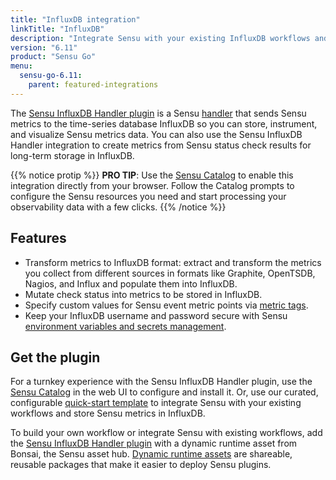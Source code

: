 ```yaml
---
title: "InfluxDB integration"
linkTitle: "InfluxDB"
description: "Integrate Sensu with your existing InfluxDB workflows and send Sensu metrics to InfluxDB for storage, instrumentation, and visualization."
version: "6.11"
product: "Sensu Go"
menu: 
  sensu-go-6.11:
    parent: featured-integrations
---
```


The [Sensu InfluxDB Handler plugin][4] is a Sensu [handler][1] that sends Sensu metrics to the time-series database InfluxDB so you can store, instrument, and visualize Sensu metrics data.
You can also use the Sensu InfluxDB Handler integration to create metrics from Sensu status check results for long-term storage in InfluxDB.

{{% notice protip %}}
**PRO TIP**: Use the [Sensu Catalog](../../../catalog/sensu-catalog/) to enable this integration directly from your browser.
Follow the Catalog prompts to configure the Sensu resources you need and start processing your observability data with a few clicks.
{{% /notice %}}

## Features

- Transform metrics to InfluxDB format: extract and transform the metrics you collect from different sources in formats like Graphite, OpenTSDB, Nagios, and Influx and populate them into InfluxDB.
- Mutate check status into metrics to be stored in InfluxDB.
- Specify custom values for Sensu event metric points via [metric tags][7].
- Keep your InfluxDB username and password secure with Sensu [environment variables and secrets management][6].

## Get the plugin

For a turnkey experience with the Sensu InfluxDB Handler plugin, use the [Sensu Catalog][10] in the web UI to configure and install it.
Or, use our curated, configurable [quick-start template][3] to integrate Sensu with your existing workflows and store Sensu metrics in InfluxDB.

To build your own workflow or integrate Sensu with existing workflows, add the [Sensu InfluxDB Handler plugin][4] with a dynamic runtime asset from Bonsai, the Sensu asset hub.
[Dynamic runtime assets][5] are shareable, reusable packages that make it easier to deploy Sensu plugins.


[1]: ../../../observability-pipeline/observe-process/handlers/
[2]: ../../../observability-pipeline/observe-process/handler-templates/
[3]: https://github.com/sensu/catalog/blob/docs-archive/integrations/influxdb/influxdb.yaml
[4]: https://bonsai.sensu.io/assets/sensu/sensu-influxdb-handler
[5]: ../../assets/
[6]: ../../../operations/manage-secrets/
[7]: ../../../observability-pipeline/observe-schedule/checks/#output-metric-tags
[10]: ../../../catalog/sensu-catalog/
